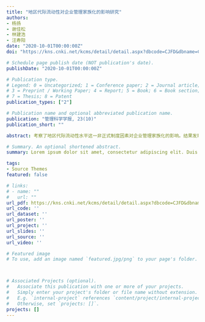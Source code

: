 ```yaml
---
title: "地区代际流动性对企业管理家族化的影响研究"
authors:
- 杨扬
- 谢佳松
- 林建浩
- 汪寿阳
date: "2020-10-01T00:00:00Z"
doi: "https://kns.cnki.net/kcms/detail/detail.aspx?dbcode=CJFD&dbname=CJFDLAST2021&filename=JCYJ202010004&uniplatform=NZKPT&v=rtKfF4ueHpEtjcPlOcTLNEncCtSbtOEl0m2ye7adc9L7tdv27HlEj3e5lA5B6INf"

# Schedule page publish date (NOT publication's date).
publishDate: "2020-10-01T00:00:00Z"

# Publication type.
# Legend: 0 = Uncategorized; 1 = Conference paper; 2 = Journal article;
# 3 = Preprint / Working Paper; 4 = Report; 5 = Book; 6 = Book section;
# 7 = Thesis; 8 = Patent
publication_types: ["2"]

# Publication name and optional abbreviated publication name.
publication: "管理科学学报, 23(10)"
publication_short: ""

abstract: 考察了地区代际流动性水平这一非正式制度因素对企业管理家族化的影响。结果发现,一个地区代际流动性水平越高,当地企业实际控制人越少吸纳亲属参与公司管理.机制分析表明,高代际流动性水平会通过强化一般信任、弱化有限信任、加强企业实际控制人的公平感知等,降低企业控制人对选用家族成员进入管理层的需求;同时代际流动性水平越高的地区劳动力市场配置效率也越高,进而提供更多的市场化管理人才;这两方面影响均会抑制企业管理的家族化.进一步分析发现,平均而言,家族成员参与公司管理有助于缓解企业的代理成本,但这一效应在代际流动性水平较低的地区并不存在,表明滞固的社代际流动导致企业管理模式选择的"非理性"偏移.将代际流动性这一非正式制度因素引入企业家族管理模式的成因分析,为此项研究领域提供了新的视角和证据. 

# Summary. An optional shortened abstract.
summary: Lorem ipsum dolor sit amet, consectetur adipiscing elit. Duis posuere tellus ac convallis placerat. Proin tincidunt magna sed ex sollicitudin condimentum.

tags:
- Source Themes
featured: false

# links:
# - name: ""
#   url: ""
url_pdf: https://kns.cnki.net/kcms/detail/detail.aspx?dbcode=CJFD&dbname=CJFDLAST2021&filename=JCYJ202010004&uniplatform=NZKPT&v=rtKfF4ueHpEtjcPlOcTLNEncCtSbtOEl0m2ye7adc9L7tdv27HlEj3e5lA5B6INf
url_code: ''
url_dataset: ''
url_poster: ''
url_project: ''
url_slides: ''
url_source: ''
url_video: ''

# Featured image
# To use, add an image named `featured.jpg/png` to your page's folder. 



# Associated Projects (optional).
#   Associate this publication with one or more of your projects.
#   Simply enter your project's folder or file name without extension.
#   E.g. `internal-project` references `content/project/internal-project/index.md`.
#   Otherwise, set `projects: []`.
projects: []
---
```

